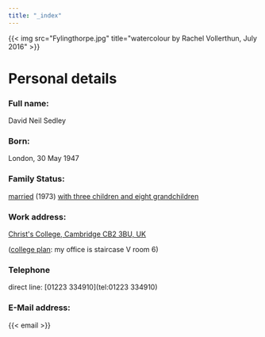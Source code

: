 ```yaml
---
title: "_index"
---
```


{{< img src="Fylingthorpe.jpg" title="watercolour by Rachel Vollerthun, July 2016" >}}


# Personal details

### Full name:
David Neil Sedley

### Born:
London, 30 May 1947

### Family Status:
[married](./bev_sedley/about) (1973) [with three children and eight grandchildren](./kids/all)


### Work address:
[Christ's College, Cambridge CB2 3BU, UK](http://www.christs.cam.ac.uk/)

([college plan](collegemap.jpg): my office is staircase V room 6)

### Telephone
direct line: [01223 334910](tel:01223 334910)

### E-Mail address:
{{< email >}}

